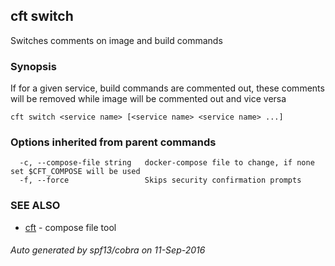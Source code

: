 ## cft switch

Switches comments on image and build commands

### Synopsis


If for a given service, build commands are commented out, these comments will be removed while image will be commented out and vice versa

```
cft switch <service name> [<service name> <service name> ...]
```

### Options inherited from parent commands

```
  -c, --compose-file string   docker-compose file to change, if none set $CFT_COMPOSE will be used
  -f, --force                 Skips security confirmation prompts
```

### SEE ALSO
* [cft](cft.md)	 - compose file tool

###### Auto generated by spf13/cobra on 11-Sep-2016
